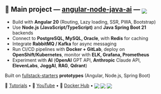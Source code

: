 ## 🚀 Main project — [angular-node-java-ai](https://github.com/ganatan/angular-node-java-ai) — <sub><img src="https://img.shields.io/badge/★%20stars-810-blue?style=flat&logo=github&logoColor=white" /></sub>

- Build with **Angular 20** (Routing, Lazy loading, SSR, PWA, Bootstrap)  
- Use **Node.js (JavaScript/TypeScript)** and **Java Spring Boot 21** backends  
- Connect to **PostgreSQL, MySQL, Oracle**, with **Redis** for caching  
- Integrate **RabbitMQ / Kafka** for async messaging  
- Run CI/CD pipelines with **Docker + GitLab**, deploy on **OpenShift/Kubernetes**, monitor with **ELK, Grafana, Prometheus**
- Experiment with **AI** (**OpenAI** GPT API, **Anthropic** Claude API, **ElevenLabs**, **JoggAI**, **RAG**, **Qdrant**)

Built on [fullstack-starters](https://github.com/ganatan/fullstack-starters) **prototypes** (Angular, Node.js, Spring Boot) 

📘 [Tutorials](https://www.ganatan.com/en/tutorials) • 🎥 [YouTube](https://www.youtube.com/@ganatan) • 🐳 [Docker Hub](https://hub.docker.com/u/ganatan) • <sub><img src="https://img.shields.io/badge/Followers-447-blue?style=flat&logo=github" /> <img src="https://img.shields.io/badge/★%20Stars-1.6k-blue?style=flat&logo=github" /> <img src="https://img.shields.io/badge/Commits-2055-blue?style=flat&logo=git" /></sub>
